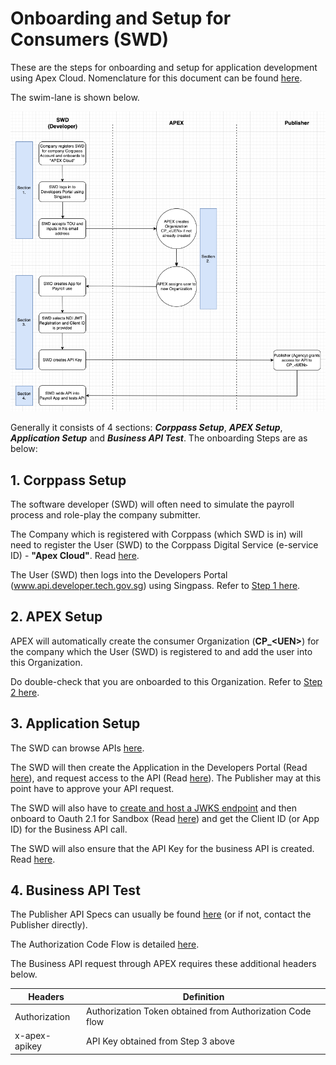 # Onboarding and Setup for Consumers (SWD)

These are the steps for onboarding and setup for application development using Apex Cloud. Nomenclature for this document can be found [here](sections/oauth/nomenclature.md).

The swim-lane is shown below.

![swd-onboarding-swimlane](_assets/swd-onboarding-swimlane.png)

Generally it consists of 4 sections: **_Corppass Setup_**, **_APEX Setup_**, **_Application Setup_** and **_Business API Test_**. The onboarding Steps are as below:

## 1. Corppass Setup

The software developer (SWD) will often need to simulate the payroll process and role-play the company submitter.

The Company which is registered with Corppass (which SWD is in) will need to register the User (SWD) to the Corppass Digital Service (e-service ID) - **"Apex Cloud"**. Read [here](sections/onboarding/corppass.md).

The User (SWD) then logs into the Developers Portal (www.api.developer.tech.gov.sg) using Singpass. Refer to [Step 1 here](sections/onboarding/corppass.md).

## 2. APEX Setup

APEX will automatically create the consumer Organization (**CP\_\<UEN\>**) for the company which the User (SWD) is registered to and add the user into this Organization.

Do double-check that you are onboarded to this Organization. Refer to [Step 2 here](sections/onboarding/corppass.md).

## 3. Application Setup

The SWD can browse APIs [here](https://docs.developer.tech.gov.sg/docs/apex-cloud-user-guide/docs/dev/browse-api).

The SWD will then create the Application in the Developers Portal (Read [here](sections/consuming/create-application)), and request access to the API (Read [here](https://docs.developer.tech.gov.sg/docs/apex-cloud-user-guide/docs/dev/consume-api?id=consume-apis)). The Publisher may at this point have to approve your API request.

The SWD will also have to [create and host a JWKS endpoint](sections/oauth/create-jwks-endpoint.md) and then onboard to Oauth 2.1 for Sandbox (Read [here](https://docs.developer.tech.gov.sg/docs/apex-cloud-user-guide/docs/dev/oauth)) and get the Client ID (or App ID) for the Business API call.

The SWD will also ensure that the API Key for the business API is created. Read [here](sections/consuming/api-key).

## 4. Business API Test

The Publisher API Specs can usually be found [here](https://docs.developer.tech.gov.sg/docs/apex-cloud-user-guide/docs/dev/browse-api) (or if not, contact the Publisher directly).

The Authorization Code Flow is detailed [here](sections/oauth/authz-token).

The Business API request through APEX requires these additional headers below.

| Headers       | Definition                                                |
| ------------- | --------------------------------------------------------- |
| Authorization | Authorization Token obtained from Authorization Code flow |
| x-apex-apikey | API Key obtained from Step 3 above                        |
